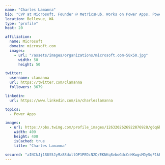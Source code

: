 ```yaml
---
name: "Charles Lamanna"
bio: "CVP at Microsoft, Founder @ MetricsHub. Works on Power Apps, Power Automate, Power Virtual Agent, Common Data Service and Dynamics 365."
location: Bellevue, WA
type: "profile"
heat: 20

affiliation:
  name: Microsoft
  domain: microsoft.com
  images:
    - url: "/assets/images/organizations/microsoft.com-50x50.jpg"
      width: 50
      height: 50

twitter:
  username: clamanna
  url: https://twitter.com/clamanna
  followers: 3679

linkedin:
  url: https://www.linkedin.com/in/charleslamanna

topics:
  - Power Apps

images:
  - url: https://pbs.twimg.com/profile_images/1263202626922876928/g6qGbHZ-_400x400.jpg
    width: 400
    height: 400
    isCached: true
    title: "Charles Lamanna"

secured: "aINCkJj1SUS5JyMz88dxllOP1PEDcN2D/EKNKq8vboGdcCnHKwgsMDySqF1kEef/C6mnr68TpaM5bGmt0bD03rhoDWySO5/BPDGDhytaZtuuJdZtZSEIxRtj457QE78V7xDdZC65zVMyqnLZ1R9jj328eR4GApG+DbPu6VBf46z7SOqGOBFmyAh7mXBf8SQQYs6K17eW6GkguRttKrIX4XCjuNFqf/PpYolGasPD4Ujx1OpqWu5CLGQ8Ybo3sDTl0QJhWu4RL3Y49f9OaMtcL05R38bLjM9p/ivIVSAxECGcSCz7OrAc1KruV7TV5OynmwRuvCUjQCbVFo1uh/wytDTzSZED9FxvPbjJlc14R66tAbuc0ZdLKCx3Y2gYFmfjDQVyMBbpdMMXL9mDFbq5PV33gjdvMCjLcZz22u/Cejg=;MFxWLX/jjrVWreg3TOe25g=="
---
```


